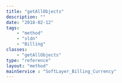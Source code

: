 ```yaml
---
title: "getAllObjects"
description: ""
date: "2018-02-12"
tags:
    - "method"
    - "sldn"
    - "Billing"
classes:
    - "getAllObjects"
type: "reference"
layout: "method"
mainService : "SoftLayer_Billing_Currency"
---
```


